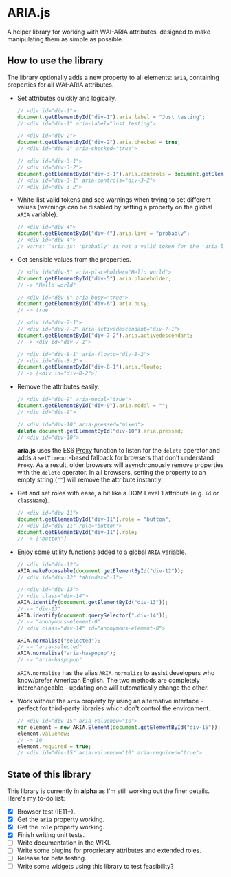 # ARIA.js

A helper library for working with WAI-ARIA attributes, designed to make manipulating them as simple as possible.

## How to use the library

The library optionally adds a new property to all elements: `aria`, containing properties for all WAI-ARIA attributes.

- Set attributes quickly and logically.

  ```js
  // <div id="div-1">
  document.getElementById("div-1").aria.label = "Just testing";
  // <div id="div-1" aria-label="Just testing">

  // <div id="div-2">
  document.getElementById("div-2").aria.checked = true;
  // <div id="div-2" aria-checked="true">

  // <div id="div-3-1">
  // <div id="div-3-2">
  document.getElementById("div-3-1").aria.controls = document.getElementById("div-3-2");
  // <div id="div-3-1" aria-controls="div-3-2">
  // <div id="div-3-2">
  ```

- White-list valid tokens and see warnings when trying to set different values (warnings can be disabled by setting a property on the global `ARIA` variable).

  ```js
  // <div id="div-4">
  document.getElementById("div-4").aria.live = "probably";
  // <div id="div-4">
  // warns: "aria.js: 'probably' is not a valid token for the 'aria-live' attribute"
  ```

- Get sensible values from the properties.

  ```js
  // <div id="div-5" aria-placeholder="Hello world">
  document.getElementById("div-5").aria.placeholder;
  // -> "Hello world"

  // <div id="div-6" aria-busy="true">
  document.getElementById("div-6").aria.busy;
  // -> true

  // <div id="div-7-1">
  // <div id="div-7-2" aria-activedescendant="div-7-1">
  document.getElementById("div-7-2").aria.activedescendant;
  // -> <div id="div-7-1">

  // <div id="div-8-1" aria-flowto="div-8-2">
  // <div id="div-8-2">
  document.getElementById("div-8-1").aria.flowto;
  // -> [<div id="div-8-2">]
  ```

- Remove the attributes easily.

  ```js
  // <div id="div-9" aria-modal="true">
  document.getElementById("div-9").aria.modal = "";
  // <div id="div-9">

  // <div id="div-10" aria-pressed="mixed">
  delete document.getElementById("div-10").aria.pressed;
  // <div id="div-10">
  ```

  **aria.js** uses the ES6 [Proxy](https://developer.mozilla.org/en-US/docs/Web/JavaScript/Reference/Global_Objects/Proxy) function to listen for the `delete` operator and adds a `setTimeout`-based fallback for browsers that don't understand `Proxy`. As a result, older browsers will asynchronously remove properties with the `delete` operator. In all browsers, setting the property to an empty string (`""`) will remove the attribute instantly.

- Get and set roles with ease, a bit like a DOM Level 1 attribute (e.g. `id` or `className`).

  ```js
  // <div id="div-11">
  document.getElementById("div-11").role = "button";
  // <div id="div-11" role="button">
  document.getElementById("div-11").role;
  // -> ["button"]
  ```

- Enjoy some utility functions added to a global `ARIA` variable.

  ```js
  // <div id="div-12">
  ARIA.makeFocusable(document.getElementById("div-12"));
  // <div id="div-12" tabindex="-1">

  // <div id="div-13">
  // <div class="div-14">
  ARIA.identify(document.getElementById("div-13"));
  // -> "div-13"
  ARIA.identify(document.querySelector(".div-14"));
  // -> "anonymous-element-0"
  // <div class="div-14" id="anonymous-element-0">

  ARIA.normalise("selected");
  // -> "aria-selected"
  ARIA.normalise("aria-haspopup");
  // -> "aria-haspopup"
  ```

  `ARIA.normalise` has the alias `ARIA.normalize` to assist developers who know/prefer American English. The two methods are completely interchangeable - updating one will automatically change the other.

- Work without the `aria` property by using an alternative interface - perfect for third-party libraries which don't control the environment.

  ```js
  // <div id="div-15" aria-valuenow="10">
  var element = new ARIA.Element(document.getElementById("div-15"));
  element.valuenow;
  // -> 10
  element.required = true;
  // <div id="div-15" aria-valuenow="10" aria-required="true">
  ```

## State of this library

This library is currently in **alpha** as I'm still working out the finer details. Here's my to-do list:

- [x] Browser test (IE11+).
- [x] Get the `aria` property working.
- [x] Get the `role` property working.
- [x] Finish writing unit tests.
- [ ] Write documentation in the WIKI.
- [ ] Write some plugins for proprietary attributes and extended roles.
- [ ] Release for beta testing.
- [ ] Write some widgets using this library to test feasibility?
